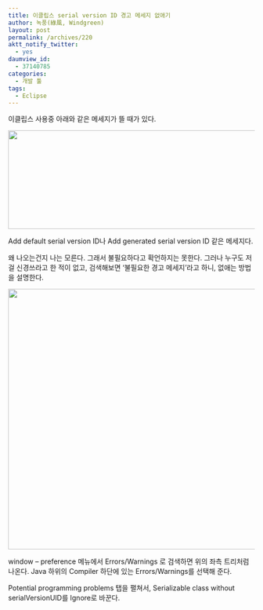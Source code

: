```yaml
---
title: 이클립스 serial version ID 경고 메세지 없애기
author: 녹풍(綠風, Windgreen)
layout: post
permalink: /archives/220
aktt_notify_twitter:
  - yes
daumview_id:
  - 37140785
categories:
  - 개발 툴
tags:
  - Eclipse
---
```

이클립스 사용중 아래와 같은 메세지가 뜰 때가 있다.

<img src="http://dl.dropboxusercontent.com/u/15546257/blog/mytory/old-images/1/cfile25.uf.114AEB474D4BC8812F0FF4.png" class="aligncenter" width="580" height="201" alt="" />

Add default serial version ID나 Add generated serial version ID 같은 메세지다.

왜 나오는건지 나는 모른다. 그래서 불필요하다고 확언하지는 못한다. 그러나 누구도 저걸 신경쓰라고 한 적이 없고, 검색해보면 &#8216;불필요한 경고 메세지&#8217;라고 하니, 없애는 방법을 설명한다.

<img src="http://dl.dropboxusercontent.com/u/15546257/blog/mytory/old-images/1/cfile29.uf.135489474D4BC8821F8DCE.png" class="aligncenter" width="580" height="531" alt="" />

window &#8211; preference 메뉴에서 Errors/Warnings 로 검색하면 위의 좌측 트리처럼 나온다. Java 하위의 Compiler 하단에 있는 Errors/Warnings를 선택해 준다.

Potential programming problems 탭을 펼쳐서, Serializable class without serialVersionUID를 Ignore로 바꾼다.